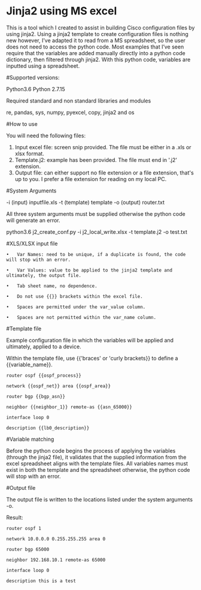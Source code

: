 # Jinja2 using MS excel

This is a tool which I created to assist in building Cisco configuration files by using jinja2. Using a jinja2 template to create configuration files is nothing new however, I’ve adapted it to read from a MS spreadsheet, so the user does not need to access the python code. Most examples that I’ve seen require that the variables are added manually directly into a python code dictionary, then filtered through jinja2. With this python code, variables are inputted using a spreadsheet. 

#Supported versions:

Python3.6 
Python 2.7.15 

Required standard and non standard libraries and modules

re, pandas, sys, numpy, pyexcel, copy, jinja2 and os

#How to use

  You will need the following files:

  1)	Input excel file: screen snip provided. The file must be either in a .xls or xlsx format.  
  2)	Template.j2: example has been provided. The file must end in '.j2' extension.  
  3)	Output file: can either support no file extension or a file extension, that's up to you. I prefer a file extension for reading on       my local PC. 

#System Arguments

-i (input) inputfile.xls
-t (template) template
-o (output) router.txt

All three system arguments must be supplied otherwise the python code will generate an error. 

python3.6 j2_create_conf.py -i j2_local_write.xlsx -t template.j2 -o test.txt

#XLS/XLSX input file


    •	Var Names: need to be unique, if a duplicate is found, the code will stop with an error. 

    •	Var Values: value to be applied to the jinja2 template and ultimately, the output file. 

    •	Tab sheet name, no dependence. 

    •	Do not use {{}} brackets within the excel file. 

    •	Spaces are permitted under the var_value column.

    •	Spaces are not permitted within the var_name column.


#Template file

Example configuration file in which the variables will be applied and ultimately, applied to a device.  

Within the template file, use {{'braces' or 'curly brackets}} to define a {{variable_name}}.   

    router ospf {{ospf_process}}

    network {{ospf_net}} area {{ospf_area}}

    router bgp {{bgp_asn}}

    neighbor {{neighbor_1}} remote-as {{asn_65000}}

    interface loop 0

    description {{lb0_description}}


#Variable matching


Before the python code begins the process of applying the variables (through the jinja2 file), it validates that the supplied information from the excel spreadsheet aligns with the template files. All variables names must exist in both the template and the spreadsheet otherwise, the python code will stop with an error. 

#Output file


  The output file is written to the locations listed under the system arguments -o.  

Result:

    router ospf 1

    network 10.0.0.0 0.255.255.255 area 0

    router bgp 65000

    neighbor 192.168.10.1 remote-as 65000

    interface loop 0

    description this is a test
